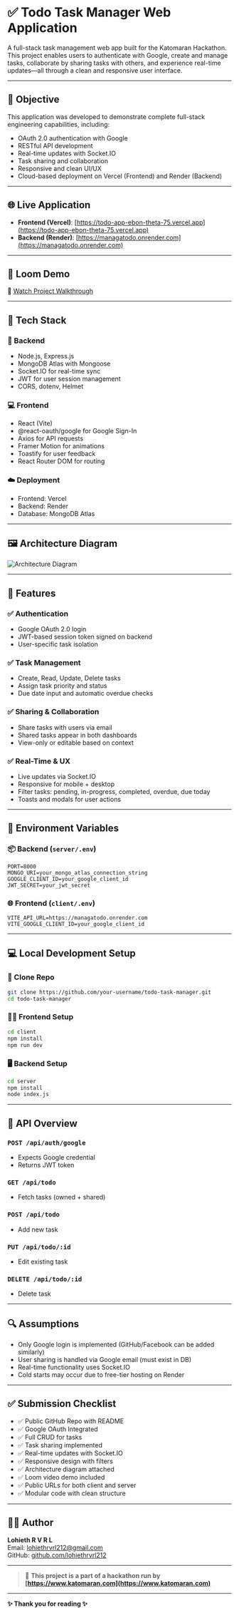# ✅ Todo Task Manager Web Application

A full-stack task management web app built for the Katomaran Hackathon. This project enables users to authenticate with Google, create and manage tasks, collaborate by sharing tasks with others, and experience real-time updates—all through a clean and responsive user interface.

---

## 🎯 Objective

This application was developed to demonstrate complete full-stack engineering capabilities, including:

- OAuth 2.0 authentication with Google
- RESTful API development
- Real-time updates with Socket.IO
- Task sharing and collaboration
- Responsive and clean UI/UX
- Cloud-based deployment on Vercel (Frontend) and Render (Backend)

---

## 🌐 Live Application

- **Frontend (Vercel)**: [https://todo-app-ebon-theta-75.vercel.app](https://todo-app-ebon-theta-75.vercel.app)  
- **Backend (Render)**: [https://managatodo.onrender.com](https://managatodo.onrender.com)

---

## 🧪 Loom Demo

🎥 [Watch Project Walkthrough](https://drive.google.com/drive/folders/1ea-OosluAphywusuiKs_E23OotzCM5cl?usp=sharing)

---

## 🧱 Tech Stack

### 🔧 Backend
- Node.js, Express.js
- MongoDB Atlas with Mongoose
- Socket.IO for real-time sync
- JWT for user session management
- CORS, dotenv, Helmet

### 💻 Frontend
- React (Vite)
- @react-oauth/google for Google Sign-In
- Axios for API requests
- Framer Motion for animations
- Toastify for user feedback
- React Router DOM for routing

### ☁️ Deployment
- Frontend: Vercel  
- Backend: Render  
- Database: MongoDB Atlas

---

## 🖼 Architecture Diagram

![Architecture Diagram](https://github.com/user-attachments/assets/35c05a42-7e12-484e-a588-ef8d6f2f01d1)

---

## 🚀 Features

### ✅ Authentication
- Google OAuth 2.0 login
- JWT-based session token signed on backend
- User-specific task isolation

### ✅ Task Management
- Create, Read, Update, Delete tasks
- Assign task priority and status
- Due date input and automatic overdue checks

### ✅ Sharing & Collaboration
- Share tasks with users via email
- Shared tasks appear in both dashboards
- View-only or editable based on context

### ✅ Real-Time & UX
- Live updates via Socket.IO
- Responsive for mobile + desktop
- Filter tasks: pending, in-progress, completed, overdue, due today
- Toasts and modals for user actions

---

## 🔐 Environment Variables

### 📦 Backend (`server/.env`)
```env
PORT=8000
MONGO_URI=your_mongo_atlas_connection_string
GOOGLE_CLIENT_ID=your_google_client_id
JWT_SECRET=your_jwt_secret
```

### 🌐 Frontend (`client/.env`)
```env
VITE_API_URL=https://managatodo.onrender.com
VITE_GOOGLE_CLIENT_ID=your_google_client_id
```

---

## 💻 Local Development Setup

### 🔽 Clone Repo
```bash
git clone https://github.com/your-username/todo-task-manager.git
cd todo-task-manager
```

### 🧑‍💻 Frontend Setup
```bash
cd client
npm install
npm run dev
```

### 🖥 Backend Setup
```bash
cd server
npm install
node index.js
```

---

## 🧾 API Overview

### `POST /api/auth/google`
- Expects Google credential
- Returns JWT token

### `GET /api/todo`
- Fetch tasks (owned + shared)

### `POST /api/todo`
- Add new task

### `PUT /api/todo/:id`
- Edit existing task

### `DELETE /api/todo/:id`
- Delete task

---

## 🔍 Assumptions

- Only Google login is implemented (GitHub/Facebook can be added similarly)
- User sharing is handled via Google email (must exist in DB)
- Real-time functionality uses Socket.IO
- Cold starts may occur due to free-tier hosting on Render

---

## ✅ Submission Checklist

- ✅ Public GitHub Repo with README  
- ✅ Google OAuth Integrated  
- ✅ Full CRUD for tasks  
- ✅ Task sharing implemented  
- ✅ Real-time updates with Socket.IO  
- ✅ Responsive design with filters  
- ✅ Architecture diagram attached  
- ✅ Loom video demo included  
- ✅ Public URLs for both client and server  
- ✅ Modular code with clean structure  

---

## 👨‍💻 Author

**Lohieth R V R L**  
Email: lohiethrvrl212@gmail.com  
GitHub: [github.com/lohiethrvrl212](https://github.com/lohiethrvrl212)

---

> 🏁 **This project is a part of a hackathon run by [https://www.katomaran.com](https://www.katomaran.com)**

---

**✨ Thank you for reading ✨**
